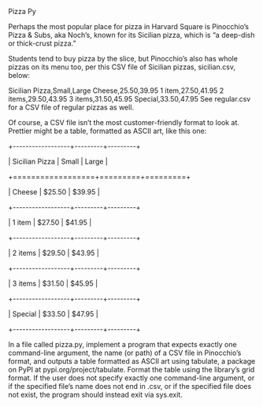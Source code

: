 Pizza Py

Perhaps the most popular place for pizza in Harvard Square is Pinocchio’s Pizza & Subs, aka Noch’s, known for its Sicilian pizza, which is “a deep-dish or thick-crust pizza.”

Students tend to buy pizza by the slice, but Pinocchio’s also has whole pizzas on its menu too, per this CSV file of Sicilian pizzas, sicilian.csv, below:

Sicilian Pizza,Small,Large
Cheese,$25.50,$39.95
1 item,$27.50,$41.95
2 items,$29.50,$43.95
3 items,$31.50,$45.95
Special,$33.50,$47.95
See regular.csv for a CSV file of regular pizzas as well.

Of course, a CSV file isn’t the most customer-friendly format to look at. Prettier might be a table, formatted as ASCII art, like this one:

+------------------+---------+---------+

| Sicilian Pizza   | Small   | Large   |

+==================+=========+=========+

| Cheese           | $25.50  | $39.95  |

+------------------+---------+---------+

| 1 item           | $27.50  | $41.95  |

+------------------+---------+---------+

| 2 items          | $29.50  | $43.95  |

+------------------+---------+---------+

| 3 items          | $31.50  | $45.95  |

+------------------+---------+---------+

| Special          | $33.50  | $47.95  |

+------------------+---------+---------+


In a file called pizza.py, implement a program that expects exactly one command-line argument, the name (or path) of a CSV file in Pinocchio’s format, and outputs a table formatted as ASCII art using tabulate, a package on PyPI at pypi.org/project/tabulate. Format the table using the library’s grid format. If the user does not specify exactly one command-line argument, or if the specified file’s name does not end in .csv, or if the specified file does not exist, the program should instead exit via sys.exit.
